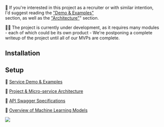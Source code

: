 :speech_balloon: If you're interested in this project as a recruiter or with similar intention,  
I'd suggest reading the ["Demo & Examples"](./resources/examples.md)  
section, as well as the ["Architecture"](./resources/architecture.md)" section.

:construction_worker_man: The project is currently under development, as it requires many modules - each of which could be its own product - We're postponing a complete writeup of the project until all of our MVPs are complete. 


## Installation

## Setup

:bookmark: [Service Demo & Examples](./resources/examples.md)

:bookmark: [Project & Micro-service Architecture](./resources/architecture.md)

:bookmark: [API Swagger Specifications](./resources/api.md)

:bookmark: [Overview of Machine Learning Models](./resources/models.md)



<img src="/resources/test.gif"/>
